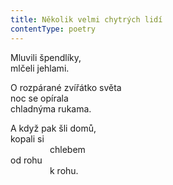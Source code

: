 ```yaml
---
title: Několik velmi chytrých lidí
contentType: poetry
---
```


<section>

Mluvili špendlíky,  
mlčeli jehlami.

O rozpárané zvířátko světa  
noc se opírala  
chladnýma rukama.

A když pak šli domů,  
kopali si  
                chlebem  
od rohu  
                k rohu.

</section>

